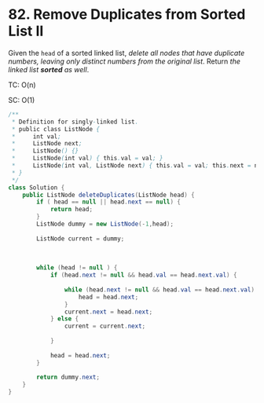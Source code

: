 # 82. Remove Duplicates from Sorted List II

Given the `head` of a sorted linked list, _delete all nodes that have duplicate numbers, leaving only distinct numbers from the original list_. Return _the linked list **sorted** as well_.

TC: O(n)

SC: O(1)

```java
/**
 * Definition for singly-linked list.
 * public class ListNode {
 *     int val;
 *     ListNode next;
 *     ListNode() {}
 *     ListNode(int val) { this.val = val; }
 *     ListNode(int val, ListNode next) { this.val = val; this.next = next; }
 * }
 */
class Solution {
    public ListNode deleteDuplicates(ListNode head) {
        if ( head == null || head.next == null) {
            return head;
        }
        ListNode dummy = new ListNode(-1,head);
        
        ListNode current = dummy;
        
     
        
        while (head != null ) {
            if (head.next != null && head.val == head.next.val) {
             
                while (head.next != null && head.val == head.next.val) {
                    head = head.next;
                }
                current.next = head.next;
            } else {
                current = current.next;
                
            }
            
            head = head.next;
        }
        
        return dummy.next;
    }
}
```
